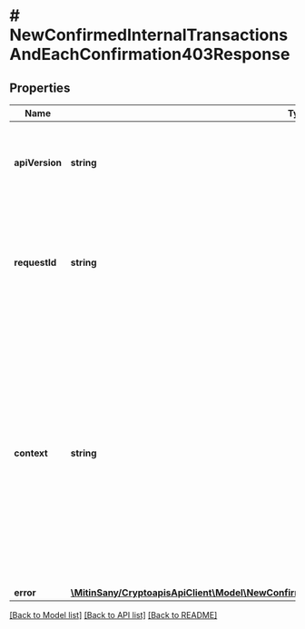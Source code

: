 # # NewConfirmedInternalTransactionsAndEachConfirmation403Response

## Properties

Name | Type | Description | Notes
------------ | ------------- | ------------- | -------------
**apiVersion** | **string** | Specifies the version of the API that incorporates this endpoint. |
**requestId** | **string** | Defines the ID of the request. The &#x60;requestId&#x60; is generated by Crypto APIs and it&#39;s unique for every request. |
**context** | **string** | In batch situations the user can use the context to correlate responses with requests. This property is present regardless of whether the response was successful or returned as an error. &#x60;context&#x60; is specified by the user. | [optional]
**error** | [**\MitinSany/CryptoapisApiClient\Model\NewConfirmedInternalTransactionsAndEachConfirmationE403**](NewConfirmedInternalTransactionsAndEachConfirmationE403.md) |  |

[[Back to Model list]](../../README.md#models) [[Back to API list]](../../README.md#endpoints) [[Back to README]](../../README.md)
